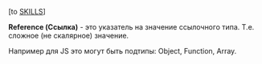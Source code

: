 \[to [SKILLS](/SKILLS.md)\]

**Reference (Ссылка)** - это указатель на значение ссылочного типа. Т.е. сложное (не скалярное) значение.  
    
Например для JS это могут быть подтипы:  Object, Function, Array.
